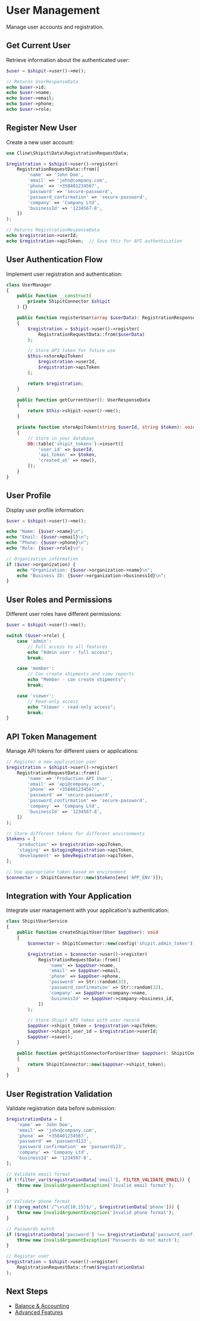 # User Management

Manage user accounts and registration.

## Get Current User

Retrieve information about the authenticated user:

```php
$user = $shipit->user()->me();

// Returns UserResponseData
echo $user->id;
echo $user->name;
echo $user->email;
echo $user->phone;
echo $user->role;
```

## Register New User

Create a new user account:

```php
use Cline\Shipit\Data\RegistrationRequestData;

$registration = $shipit->user()->register(
    RegistrationRequestData::from([
        'name' => 'John Doe',
        'email' => 'john@company.com',
        'phone' => '+358401234567',
        'password' => 'secure-password',
        'password_confirmation' => 'secure-password',
        'company' => 'Company Ltd',
        'businessId' => '1234567-8',
    ])
);

// Returns RegistrationResponseData
echo $registration->userId;
echo $registration->apiToken;  // Save this for API authentication
```

## User Authentication Flow

Implement user registration and authentication:

```php
class UserManager
{
    public function __construct(
        private ShipitConnector $shipit
    ) {}

    public function registerUser(array $userData): RegistrationResponseData
    {
        $registration = $shipit->user()->register(
            RegistrationRequestData::from($userData)
        );

        // Store API token for future use
        $this->storeApiToken(
            $registration->userId,
            $registration->apiToken
        );

        return $registration;
    }

    public function getCurrentUser(): UserResponseData
    {
        return $this->shipit->user()->me();
    }

    private function storeApiToken(string $userId, string $token): void
    {
        // Store in your database
        DB::table('shipit_tokens')->insert([
            'user_id' => $userId,
            'api_token' => $token,
            'created_at' => now(),
        ]);
    }
}
```

## User Profile

Display user profile information:

```php
$user = $shipit->user()->me();

echo "Name: {$user->name}\n";
echo "Email: {$user->email}\n";
echo "Phone: {$user->phone}\n";
echo "Role: {$user->role}\n";

// Organization information
if ($user->organization) {
    echo "Organization: {$user->organization->name}\n";
    echo "Business ID: {$user->organization->businessId}\n";
}
```

## User Roles and Permissions

Different user roles have different permissions:

```php
$user = $shipit->user()->me();

switch ($user->role) {
    case 'admin':
        // Full access to all features
        echo "Admin user - full access";
        break;

    case 'member':
        // Can create shipments and view reports
        echo "Member - can create shipments";
        break;

    case 'viewer':
        // Read-only access
        echo "Viewer - read-only access";
        break;
}
```

## API Token Management

Manage API tokens for different users or applications:

```php
// Register a new application user
$registration = $shipit->user()->register(
    RegistrationRequestData::from([
        'name' => 'Production API User',
        'email' => 'api@company.com',
        'phone' => '+358401234567',
        'password' => 'secure-password',
        'password_confirmation' => 'secure-password',
        'company' => 'Company Ltd',
        'businessId' => '1234567-8',
    ])
);

// Store different tokens for different environments
$tokens = [
    'production' => $registration->apiToken,
    'staging' => $stagingRegistration->apiToken,
    'development' => $devRegistration->apiToken,
];

// Use appropriate token based on environment
$connector = ShipitConnector::new($tokens[env('APP_ENV')]);
```

## Integration with Your Application

Integrate user management with your application's authentication:

```php
class ShipitUserService
{
    public function createShipitUser(User $appUser): void
    {
        $connector = ShipitConnector::new(config('shipit.admin_token'));

        $registration = $connector->user()->register(
            RegistrationRequestData::from([
                'name' => $appUser->name,
                'email' => $appUser->email,
                'phone' => $appUser->phone,
                'password' => Str::random(32),
                'password_confirmation' => Str::random(32),
                'company' => $appUser->company->name,
                'businessId' => $appUser->company->business_id,
            ])
        );

        // Store Shipit API token with user record
        $appUser->shipit_token = $registration->apiToken;
        $appUser->shipit_user_id = $registration->userId;
        $appUser->save();
    }

    public function getShipitConnectorForUser(User $appUser): ShipitConnector
    {
        return ShipitConnector::new($appUser->shipit_token);
    }
}
```

## User Registration Validation

Validate registration data before submission:

```php
$registrationData = [
    'name' => 'John Doe',
    'email' => 'john@company.com',
    'phone' => '+358401234567',
    'password' => 'password123',
    'password_confirmation' => 'password123',
    'company' => 'Company Ltd',
    'businessId' => '1234567-8',
];

// Validate email format
if (!filter_var($registrationData['email'], FILTER_VALIDATE_EMAIL)) {
    throw new InvalidArgumentException('Invalid email format');
}

// Validate phone format
if (!preg_match('/^\+\d{10,15}$/', $registrationData['phone'])) {
    throw new InvalidArgumentException('Invalid phone format');
}

// Passwords match
if ($registrationData['password'] !== $registrationData['password_confirmation']) {
    throw new InvalidArgumentException('Passwords do not match');
}

// Register user
$registration = $shipit->user()->register(
    RegistrationRequestData::from($registrationData)
);
```

## Next Steps

- [Balance & Accounting](./10-balance-accounting.md)
- [Advanced Features](./11-advanced-features.md)
